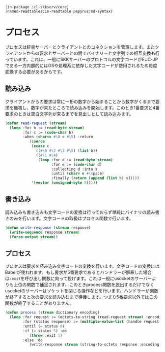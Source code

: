     (in-package :cl-skkserv/core)
    (named-readtables:in-readtable papyrus:md-syntax)

# プロセス

<!--
Copyright (C) 2017 TANIGUCHI Masaya

This program is free software; you can redistribute it and/or modify
it under the terms of the GNU General Public License as published by
the Free Software Foundation; either version 3 of the License, or
(at your option) any later version.

This program is distributed in the hope that it will be useful,
but WITHOUT ANY WARRANTY; without even the implied warranty of
MERCHANTABILITY or FITNESS FOR A PARTICULAR PURPOSE.  See the
GNU General Public License for more details.

You should have received a copy of the GNU General Public License
along with this program; if not, write to the Free Software Foundation,
Inc., 51 Franklin Street, Fifth Floor, Boston, MA 02110-1301  USA
-->

プロセスは辞書サーバーとクライアントとのコネクションを管理します。またクライアントからの要求とサーバーとの間でバイナリーと文字列での相互変換も行っています。これは、一般にSKKサーバーのプロトコルの文字コードがEUC-JPである一方内部的にはOSや処理系に依存した文字コードが使用されるため毎度変換する必要があるからです。

## 読み込み

クライアントからの要求は常に一桁の数字から始まることから数字がくるまで要求を無視し、数字が来たところで読み込みを開始します。このとき1番要求と4番要求のときは空白文字列が来るまでを見出しとして読み込みます。

```lisp
(defun read-request (stream)
  (loop :for b := (read-byte stream)
        :for c := (code-char b)
        :when (char<= #\0 c #\5) :return
           (coerce 
            (ecase c
              ((#\0 #\2 #\3 #\5) (list b))
              ((#\1 #\4)
               (loop :for d := (read-byte stream)
                     :for e := (code-char d)
                     :collecting d :into s
                     :until (char= e #\space)
                     :finally (return (append (list b) s)))))
            '(vector (unsigned-byte 8)))))
```

## 書き込み

読み込みも書き込みも文字コードの変換は行っておらず単純にバイナリの読み書きのみを行います。文字コードの取扱はプロセス関数で行います。

```lisp
(defun write-response (stream response)
  (write-sequence response stream)
  (force-output stream))
```

## プロセス

プロセスは要求を読み込み文字コードの変換を行います。文字コードの変換にはBabelが使われます。もし要求が5番要求であるとハンドラーが解釈した場合は`:exit`を呼び出し関数に向って投げます。これは一般にusocketのサーバーよりも上位の関数で補足されます。このときprocess関数を脱出するだけでなくusocketのサーバーはソケットを閉じる操作などを行います。ハンドラーが関数が終了すると次の要求を読み込むまで待機します。つまり5番要求以外ではこの関数が終了することがありません。

```lisp
(defun process (stream dictionary encoding)
  (loop :for request := (octets-to-string (read-request stream) :encoding encoding)
        :for (status response) := (multiple-value-list (handle request dictionary))
        :until (= status 0)
        :if (= status 5) :do
           (throw :exit 1)
        :else :do
           (write-response stream (string-to-octets response :encoding encoding))))
```

